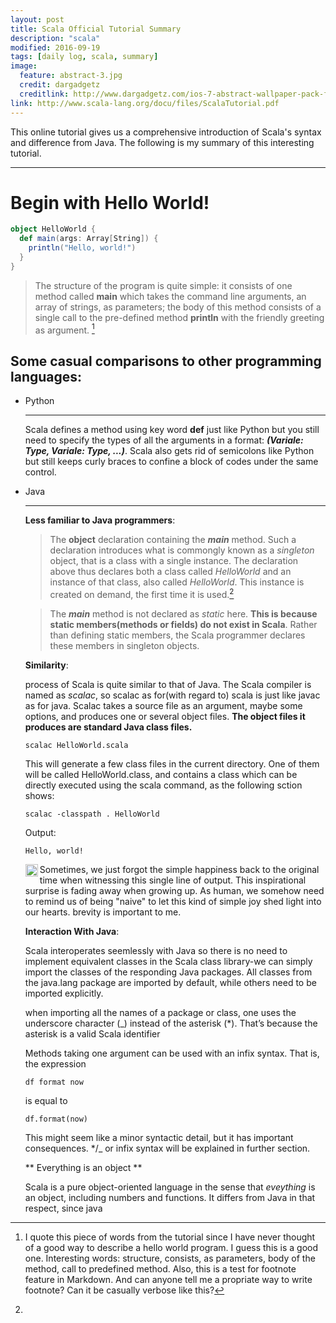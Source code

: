 ```yaml
---
layout: post
title: Scala Official Tutorial Summary
description: "scala"
modified: 2016-09-19
tags: [daily log, scala, summary]
image:
  feature: abstract-3.jpg
  credit: dargadgetz
  creditlink: http://www.dargadgetz.com/ios-7-abstract-wallpaper-pack-for-iphone-5-and-ipod-touch-retina/
link: http://www.scala-lang.org/docu/files/ScalaTutorial.pdf
---
```


This online tutorial gives us a comprehensive introduction of Scala's syntax and difference from Java. The following is my summary of this interesting tutorial.

---

# Begin with Hello World!

```scala
object HelloWorld {
  def main(args: Array[String]) {
    println("Hello, world!")
  }
}
```

>The structure of the program is quite simple: it consists of one method called **main** which takes the command line arguments, an array of strings, as parameters; the body of this method consists of a single call to the pre-defined method **println** with the friendly greeting as argument. [^1]

## Some casual comparisons to other programming languages:

* Python

	----

	Scala defines a method using key word **def** just like Python but you still need to specify the types of all the arguments in a format: ***(Variale: Type, Variale: Type,  ...)***. Scala also gets rid of semicolons like Python but still keeps curly braces to confine a block of codes under the same control. 
* Java
	
	----

	**Less familiar to Java programmers**:

	>The **object** declaration containing the ***main*** method. Such a declaration introduces what is commongly known as a *singleton* object, that is a class with a single instance. The declaration above thus declares both a class called *HelloWorld* and an instance of that class, also called *HelloWorld*. This instance is created on demand, the first time it is used.[^2]

	>The ***main*** method is not declared as *static* here. **This is because static members(methods or fields) do not exist in Scala**. Rather than defining static members, the Scala programmer declares these members in singleton objects.

	 **Similarity**:

	process of Scala is quite similar to that of Java. The Scala compiler is named as *scalac*, so scalac as for(with regard to) scala is just like javac as for java. Scalac takes a source file as an argument, maybe some options, and produces one or several object files. **The object files it produces are standard Java class files.**


	
	  scalac HelloWorld.scala
	

	This will generate a few class files in the current directory. One of them will be called HelloWorld.class, and contains a class which can be directly executed using the scala command, as the following sction shows:

	
	  scalac -classpath . HelloWorld
	

	Output:
	  
	  Hello, world!
	

	<img src="{{sites.url}}/images/thinking_emoji.jpg" width="20" heihgt="20" align="left">


	Sometimes, we just forgot the simple happiness back to the original time when witnessing this single line of output. This inspirational surprise is fading away when growing up. As human, we somehow need to remind us of being "naive" to let this kind of simple joy shed light into our hearts. brevity is important to me.

	**Interaction With Java**:

	Scala interoperates seemlessly with Java so there is no need to implement equivalent classes in the Scala class library-we can simply import the classes of the responding Java packages.
	All classes from the java.lang package are imported by default, while others need to be imported explicitly.

	when importing all the names of a package or class, one uses the underscore character (_) instead of the asterisk (*). That’s because the asterisk is a valid Scala identifier

	Methods taking one argument can be used with an infix syntax. That is, the expression 

	  df format now

	is equal to 

	  df.format(now)
	This might seem like a minor syntactic detail, but it has important consequences. */_ or infix syntax will be explained in further section.

	** Everything is an object **

	Scala is a pure object-oriented language in the sense that *eveything* is an object, including numbers and functions. It differs from Java in that respect, since java






[^1]: I quote this piece of words from the tutorial since I have never thought of a good way to describe a hello world program. I guess this is a good one. Interesting words: structure, consists, as parameters, body of the method, call to predefined method. Also, this is a test for footnote feature in Markdown. And can anyone tell me a propriate way to write footnote? Can it be casually verbose like this?

[^2]: 


